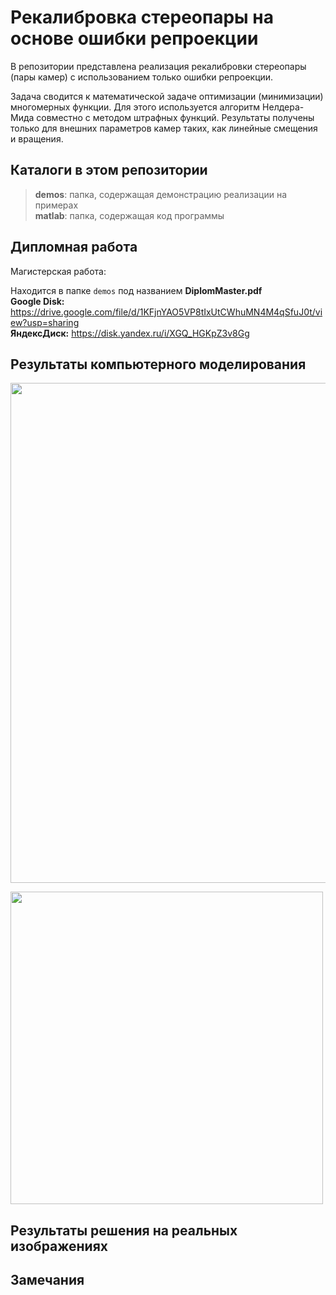 # Рекалибровка стереопары на основе ошибки репроекции

В репозитории представлена реализация рекалибровки стереопары (пары камер) с использованием только ошибки репроекции.

Задача сводится к математической задаче оптимизации (минимизации) многомерных функции. Для этого используется алгоритм Нелдера-Мида совместно с методом штрафных функций. Результаты получены только для внешних параметров камер таких, как линейные смещения и вращения.

## Каталоги в этом репозитории

>**demos**: папка, содержащая демонстрацию реализации на примерах <br>
>**matlab**: папка, содержащая код программы

## Дипломная работа

Магистерская работа:<br>

Находится в папке `demos` под названием **DiplomMaster.pdf** <br>
**Google Disk:** https://drive.google.com/file/d/1KFjnYAO5VP8tIxUtCWhuMN4M4qSfuJ0t/view?usp=sharing <br>
**ЯндексДиск:** https://disk.yandex.ru/i/XGQ_HGKpZ3v8Gg

## Результаты компьютерного моделирования

<p float="left">
<img src="https://github.com/Stergrim/Recalibration-of-a-stereo-pair-based-on-a-reprojection-error/blob/main/demos/3.png" width="800" />
</p>
<p float="left">
<img src="https://github.com/Stergrim/Recalibration-of-a-stereo-pair-based-on-a-reprojection-error/blob/main/demos/3_1.png" width="500" /> 
</p>


## Результаты решения на реальных изображениях


## Замечания

